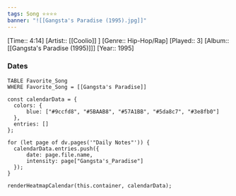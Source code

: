 ```yaml
---
tags: Song ⭐⭐⭐⭐ 
banner: "![[Gangsta's Paradise (1995).jpg]]"
---
```

[Time:: 4:14]
[Artist:: [[Coolio]] ]
[Genre:: Hip-Hop/Rap]
[Played:: 3]
[Album:: [[Gangsta's Paradise (1995)]]]
[Year:: 1995]
### Dates
````dataview
TABLE Favorite_Song
WHERE Favorite_Song = [[Gangsta's Paradise]]
````
  ```dataviewjs
const calendarData = { 
	colors: { 
		blue: ["#9ccfd8", "#5BAAB8", "#57A1BB", "#5da8c7", "#3e8fb0"] 
	}, 
	entries: [] 
}; 

for (let page of dv.pages('"Daily Notes"')) { 
	calendarData.entries.push({ 
		date: page.file.name, 
		intensity: page["Gangsta's_Paradise"]
	}); 
} 

renderHeatmapCalendar(this.container, calendarData);
```
